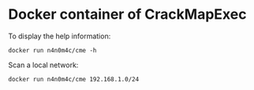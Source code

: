 # Docker container of CrackMapExec

To display the help information:
```
docker run n4n0m4c/cme -h
```

Scan a local network:
```
docker run n4n0m4c/cme 192.168.1.0/24
```
